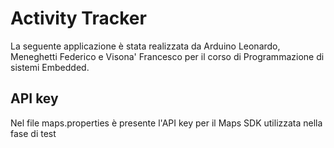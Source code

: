 # Activity Tracker
La seguente applicazione è stata realizzata da Arduino Leonardo, Meneghetti Federico e Visona' Francesco per il corso di Programmazione di sistemi Embedded.

## API key
Nel file maps.properties è presente l'API key per il Maps SDK utilizzata nella fase di test